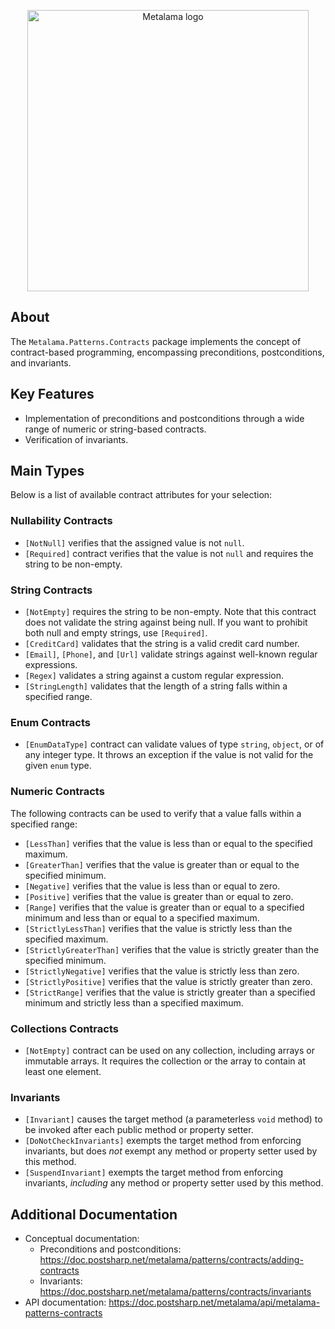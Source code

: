 <p align="center">
<img width="450" src="https://github.com/postsharp/Metalama/raw/master/images/metalama-by-postsharp.svg" alt="Metalama logo" />
</p>

## About

The `Metalama.Patterns.Contracts` package implements the concept of contract-based programming, encompassing preconditions, postconditions, and invariants.

## Key Features

* Implementation of preconditions and postconditions through a wide range of numeric or string-based contracts.
* Verification of invariants.

## Main Types

Below is a list of available contract attributes for your selection:

### Nullability Contracts

* `[NotNull]` verifies that the assigned value is not `null`.
* `[Required]` contract verifies that the value is not `null` and requires the string to be non-empty.

### String Contracts

* `[NotEmpty]` requires the string to be non-empty. Note that this contract does not validate the string against being null. If you want to prohibit both null and empty strings, use `[Required]`.
* `[CreditCard]` validates that the string is a valid credit card number.
* `[Email]`, `[Phone]`, and `[Url]` validate strings against well-known regular expressions.
* `[Regex]` validates a string against a custom regular expression.
* `[StringLength]` validates that the length of a string falls within a specified range.

### Enum Contracts

* `[EnumDataType]` contract can validate values of type `string`, `object`, or of any integer type. It throws an exception if the value is not valid for the given `enum` type.

### Numeric Contracts

The following contracts can be used to verify that a value falls within a specified range:

* `[LessThan]` verifies that the value is less than or equal to the specified maximum.
* `[GreaterThan]` verifies that the value is greater than or equal to the specified minimum.
* `[Negative]` verifies that the value is less than or equal to zero.
* `[Positive]` verifies that the value is greater than or equal to zero.
* `[Range]` verifies that the value is greater than or equal to a specified minimum and less than or equal to a specified maximum.
* `[StrictlyLessThan]` verifies that the value is strictly less than the specified maximum.
* `[StrictlyGreaterThan]` verifies that the value is strictly greater than the specified minimum.
* `[StrictlyNegative]` verifies that the value is strictly less than zero.
* `[StrictlyPositive]` verifies that the value is strictly greater than zero.
* `[StrictRange]` verifies that the value is strictly greater than a specified minimum and strictly less than a specified maximum.

### Collections Contracts

* `[NotEmpty]` contract can be used on any collection, including arrays or immutable arrays. It requires the collection or the array to contain at least one element.

### Invariants

* `[Invariant]` causes the target method (a parameterless `void` method) to be invoked after each public method or property setter.
* `[DoNotCheckInvariants]` exempts the target method from enforcing invariants, but does _not_ exempt any method or property setter used by this method.
* `[SuspendInvariant]` exempts the target method from enforcing invariants, _including_ any method or property setter used by this method.

## Additional Documentation

* Conceptual documentation:
    * Preconditions and postconditions: https://doc.postsharp.net/metalama/patterns/contracts/adding-contracts
    * Invariants: https://doc.postsharp.net/metalama/patterns/contracts/invariants
* API documentation: https://doc.postsharp.net/metalama/api/metalama-patterns-contracts
